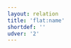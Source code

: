 ```yaml
---
layout: relation
title: 'flat:name'
shortdef: ''
udver: '2'
---
```

<!-- Interlanguage links updated Út zář 29 20:43:19 CEST 2020 -->
